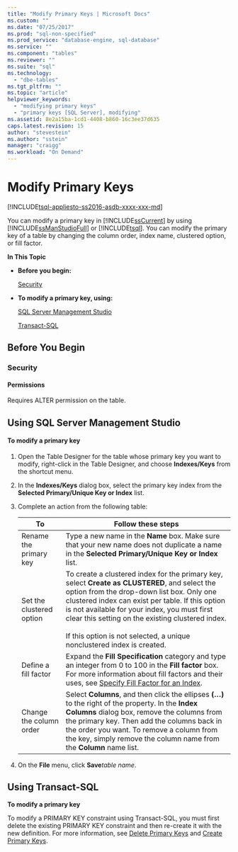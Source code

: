 ```yaml
---
title: "Modify Primary Keys | Microsoft Docs"
ms.custom: ""
ms.date: "07/25/2017"
ms.prod: "sql-non-specified"
ms.prod_service: "database-engine, sql-database"
ms.service: ""
ms.component: "tables"
ms.reviewer: ""
ms.suite: "sql"
ms.technology: 
  - "dbe-tables"
ms.tgt_pltfrm: ""
ms.topic: "article"
helpviewer_keywords: 
  - "modifying primary keys"
  - "primary keys [SQL Server], modifying"
ms.assetid: 8e2a15ba-1cd1-4408-b860-16c3ee37d635
caps.latest.revision: 15
author: "stevestein"
ms.author: "sstein"
manager: "craigg"
ms.workload: "On Demand"
---
```

# Modify Primary Keys
[!INCLUDE[tsql-appliesto-ss2016-asdb-xxxx-xxx-md](../../includes/tsql-appliesto-ss2016-asdb-xxxx-xxx-md.md)]

  You can modify a primary key in [!INCLUDE[ssCurrent](../../includes/sscurrent-md.md)] by using [!INCLUDE[ssManStudioFull](../../includes/ssmanstudiofull-md.md)] or [!INCLUDE[tsql](../../includes/tsql-md.md)]. You can modify the primary key of a table by changing the column order, index name, clustered option, or fill factor.  
  
 **In This Topic**  
  
-   **Before you begin:**  
  
     [Security](#Security)  
  
-   **To modify a primary key, using:**  
  
     [SQL Server Management Studio](#SSMSProcedure)  
  
     [Transact-SQL](#TsqlProcedure)  
  
##  <a name="BeforeYouBegin"></a> Before You Begin  
  
###  <a name="Security"></a> Security  
  
####  <a name="Permissions"></a> Permissions  
 Requires ALTER permission on the table.  
  
##  <a name="SSMSProcedure"></a> Using SQL Server Management Studio  
  
#### To modify a primary key  
  
1.  Open the Table Designer for the table whose primary key you want to modify, right-click in the Table Designer, and choose **Indexes/Keys** from the shortcut menu.  
  
2.  In the **Indexes/Keys** dialog box, select the primary key index from the **Selected Primary/Unique Key or Index** list.  
  
3.  Complete an action from the following table:  
  
    |To|Follow these steps|  
    |--------|------------------------|  
    |Rename the primary key|Type a new name in the **Name** box. Make sure that your new name does not duplicate a name in the **Selected Primary/Unique Key or Index** list.|  
    |Set the clustered option|To create a clustered index for the primary key, select **Create as CLUSTERED**, and select the option from the drop-down list box. Only one clustered index can exist per table. If this option is not available for your index, you must first clear this setting on the existing clustered index.<br /><br /> If this option is not selected, a unique nonclustered index is created.|  
    |Define a fill factor|Expand the **Fill Specification** category and type an integer from 0 to 100 in the **Fill factor** box. For more information about fill factors and their uses, see [Specify Fill Factor for an Index](../../relational-databases/indexes/specify-fill-factor-for-an-index.md).|  
    |Change the column order|Select **Columns**, and then click the ellipses **(…)** to the right of the property. In the  **Index Columns** dialog box, remove the columns from the primary key. Then add the columns back in the order you want. To remove a column from the key, simply remove the column name from the **Column** name list.|  
  
4.  On the **File** menu, click **Save***table name*.  
  
##  <a name="TsqlProcedure"></a> Using Transact-SQL  
 **To modify a primary key**  
  
 To modify a PRIMARY KEY constraint using Transact-SQL, you must first delete the existing PRIMARY KEY constraint and then re-create it with the new definition. For more information, see [Delete Primary Keys](../../relational-databases/tables/delete-primary-keys.md) and [Create Primary Keys](../../relational-databases/tables/create-primary-keys.md).  
  
###  <a name="TsqlExample"></a>  
